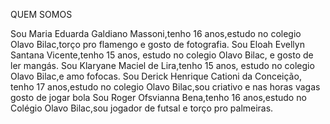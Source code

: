 QUEM SOMOS

Sou Maria Eduarda Galdiano Massoni,tenho 16 anos,estudo no colegio Olavo Bilac,torço pro flamengo e gosto de fotografia.
Sou Eloah Evellyn Santana Vicente,tenho 15 anos, estudo no colegio Olavo Bilac, e gosto de ler mangás.
Sou Klaryane Maciel de Lira,tenho 15 anos, estudo no colegio Olavo Bilac,e amo fofocas.
Sou Derick Henrique Cationi da Conceição, tenho 17 anos,estudo no colegio Olavo Bilac,sou criativo e nas horas vagas gosto de jogar bola
Sou Roger Ofsvianna Bena,tenho 16 anos,estudo no Colégio Olavo Bilac,sou jogador de futsal e torço pro palmeiras.
